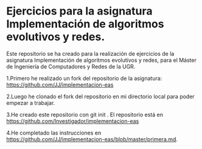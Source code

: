 Ejercicios para la asignatura Implementación de algoritmos evolutivos y redes. 
==================

Este repositorio se ha creado para la realización de ejercicios de la asignatura Implementación de algoritmos evolutivos y redes, para el Máster de Ingeniería de Computadores y Redes de la UGR.

1.Primero he realizado un fork del repositorio de la asignatura: https://github.com/JJ/implementacion-eas 

2.Luego he clonado el fork del repositorio en mi directorio local para poder empezar a trabajar.

3.He creado este repositorio con  git init . El repositorio está en https://github.com/Investigador/implementacion-eas 

4.He completado las instrucciones en https://github.com/JJ/implementacion-eas/blob/master/primera.md.

